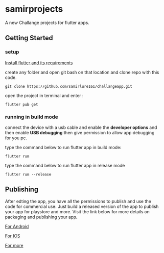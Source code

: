 # samirprojects

A new Challange projects for flutter apps.

## Getting Started

### setup

[Install flutter and its requirements](https://https://docs.flutter.dev/get-started/install)

create any folder and open git bash on that location and clone repo with this code.

```git clone https://github.com/samirlure161/challangeapp.git```

open the project in terminal and enter :

```flutter pub get``` 

### running in build mode

connect the device with a usb cable and enable the **developer options** and then enable **USB debugging** then give permission to allow app debugging for you pc.

type the command below to run flutter app in build mode:

```flutter run```

type the command below to run flutter app in release mode

```flutter run --release```

## Publishing

After edting the app, you have all the permissions to publish and use the code for commercial use. Just build a released version of the app to publish your app for playstore and more. Visit the link below for more details on  packaging and publishing your app. 

[For Android](https://docs.flutter.dev/deployment/android)

[For IOS](https://docs.flutter.dev/deployment/ios)

[For more](https://flutter.dev)
